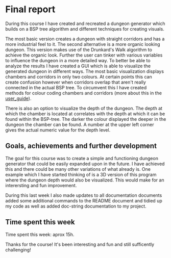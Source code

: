 # Final report

During this course I have created and recreated a dungeon generator which builds on a BSP tree algorithm and different techniques for creating visuals. 

The most basic version creates a dungeon with straight corridors and has a more industrial feel to it. The second alternative is a more organic looking dungeon. This version makes use of the Drunkard's Walk algorithm to achieve the organic look. Further the user can tinker with various variables to influence the dungeon in a more detailed way. To better be able to analyze the results I have created a GUI which is able to visualize the generated dungeon in different ways. The most basic visualization displays chambers and corridors in only two colours. At certain points this can create confusion however when corridors overlap that aren't really connected in the actual BSP tree. To circumvent this I have created methods for colour coding chambers and corridors (more about this in the [user_guide](./user_guide.md)).

There is also an option to visualize the depth of the dungeon. The depth at which the chamber is located at correlates with the depth at which it can be found within the BSP-tree. The darker the colour displayed the deeper in the dungeon the chamber can be found. A number at the upper left corner gives the actual numeric value for the depth level. 


## Goals, achievements and further development

The goal for this course was to create a simple and functioning dungeon generator that could be easily expanded upon in the future. I have achieved this and there could be many other variations of what already is. One example which I have started thinking of is a 3D version of this program where the dungeon depth would also be visualized. This would make for an interersting and fun improvement. 

During this last week I also made updates to all documentation documents added some additional commands to the README document and tidied up my code as well as added doc-string documentation to my project. 



## Time spent this week
Time spent this week: aprox 15h.

Thanks for the course! It's been interesting and fun and still sufficently challenging!
 
